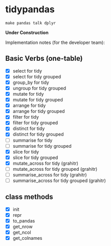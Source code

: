 # tidypandas
`make pandas talk dplyr`

**Under Construction**

Implementation notes (for the developer team):

## Basic Verbs (one-table)

- [x] select for tidy
- [x] select for tidy grouped
- [x] group_by for tidy
- [x] ungroup for tidy grouped
- [x] mutate for tidy
- [x] mutate for tidy grouped
- [x] arrange for tidy
- [x] arrange for tidy grouped
- [x] filter for tidy
- [x] filter for tidy grouped
- [x] distinct for tidy
- [x] distinct for tidy grouped
- [ ] summarise for tidy
- [ ] summarise for tidy grouped
- [x] slice for tidy
- [x] slice for tidy grouped
- [x] mutate_across for tidy (grahitr)
- [ ] mutate_across for tidy grouped (grahitr)
- [ ] summarise_across for tidy (grahitr)
- [ ] summarise_across for tidy grouped (grahitr)

## class methods

- [x] init
- [x] repr
- [x] to_pandas
- [x] get_nrow
- [x] get_ncol
- [x] get_colnames
